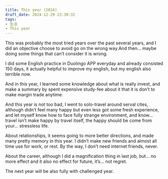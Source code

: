```yaml
---
title: This year (2024)
draft_date: 2024-12-29 23:30:32
tags:
- 生活
- This year
---
```


This was probably the most tried years over the past several years, and I did an objective choose to avoid go on the wrong way.And then… maybe doing some things that can’t consider it is wrong.

I did some English practice in Duolingo APP everyday and already consisted 150 days, it actually helpful to improve my english, but my english also terrible now.

And in this year, I learned some knowledge about what is really invest, and make a summary by spent expensive study-fee about it  that it is don’t to make margin trade anytime.

And this year is not too bad, I went to solo-travel around serval cites, although didn’t feel many happy but even less got some fresh experience, and let myself know how to face fully strange environment, and know… travel isn’t make happy by travel itself, the happy should be come from your… stressless life.

About relationships, it seems going to more better directions, and made many pretty memory in this year. I didn’t make new friends and almost all time use for work, or rest. By the way, I don’t need internet friends, never.

About the career, although I did a magnification thing in last job, but… no more effect and it also no effect for future, it’s… not regret.

The next year will be also fully with challenged year.


